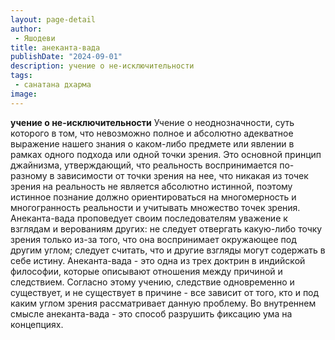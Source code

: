 ```yaml
---
layout: page-detail
author:
 - Яшодеви
title: анеканта-вада
publishDate: "2024-09-01"
description: учение о не-исключительности
tags:
 - санатана дхарма
image: 
---
```


__учение о не-исключительности__
Учение о неоднозначности, суть которого в том, что невозможно полное и абсолютно адекватное выражение нашего знания о каком-либо предмете или явлении в рамках одного подхода или одной точки зрения. Это основной принцип джайнизма, утверждающий, что реальность воспринимается по-разному в зависимости от точки зрения на нее, что никакая из точек зрения на реальность не является абсолютно истинной, поэтому истинное познание должно ориентироваться на многомерность и многогранность реальности и учитывать множество точек зрения. Анеканта-вада проповедует своим последователям уважение к взглядам и верованиям других: не следует отвергать какую-либо точку зрения только из-за того, что она воспринимает окружающее под другим углом; следует считать, что и другие взгляды могут содержать в себе истину.
Анеканта-вада - это одна из трех доктрин в индийской философии, которые описывают отношения между причиной и следствием. Согласно этому учению, следствие одновременно и существует, и не существует в причине - все зависит от того, кто и под каким углом зрения рассматривает данную проблему. Во внутреннем смысле анеканта-вада - это способ разрушить фиксацию ума на концепциях.

